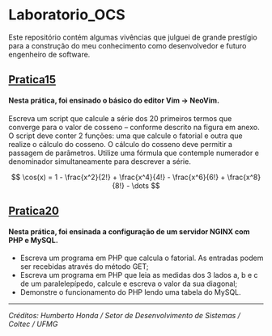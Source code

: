 # Laboratorio_OCS
Este repositório contém algumas vivências que julguei de grande prestígio para a construção do meu conhecimento como desenvolvedor e futuro engenheiro de software.

## [Pratica15](Pratica15)
#### Nesta prática, foi ensinado o básico do editor Vim -> NeoVim.
Escreva um script que calcule a série dos 20 primeiros termos que converge para o valor de cosseno – conforme descrito na figura em anexo. O script deve conter 2 funções: uma que calcule o fatorial e outra que realize o cálculo do cosseno. O cálculo do cosseno deve permitir a passagem de parâmetros.
Utilize uma fórmula que contemple numerador e denominador simultaneamente para descrever a série.

$$
\cos(x) = 1 - \frac{x^2}{2!} + \frac{x^4}{4!} - \frac{x^6}{6!} + \frac{x^8}{8!} - \dots
$$
## [Pratica20](Pratica20)
#### Nesta prática, foi ensinada a configuração de um servidor NGINX com PHP e MySQL.
- Escreva um programa em PHP que calcula o fatorial. As entradas podem ser recebidas através do método GET;
- Escreva um programa em PHP que leia as medidas dos 3 lados a, b e c de um paralelepípedo, calcule e escreva o valor da sua diagonal;
- Demonstre o funcionamento do PHP lendo uma tabela do MySQL.
<hr>

*Créditos: Humberto Honda / Setor de Desenvolvimento de Sistemas / Coltec / UFMG*
